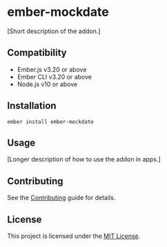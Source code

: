 # ember-mockdate

[Short description of the addon.]

## Compatibility

- Ember.js v3.20 or above
- Ember CLI v3.20 or above
- Node.js v10 or above

## Installation

```
ember install ember-mockdate
```

## Usage

[Longer description of how to use the addon in apps.]

## Contributing

See the [Contributing](CONTRIBUTING.md) guide for details.

## License

This project is licensed under the [MIT License](LICENSE.md).
